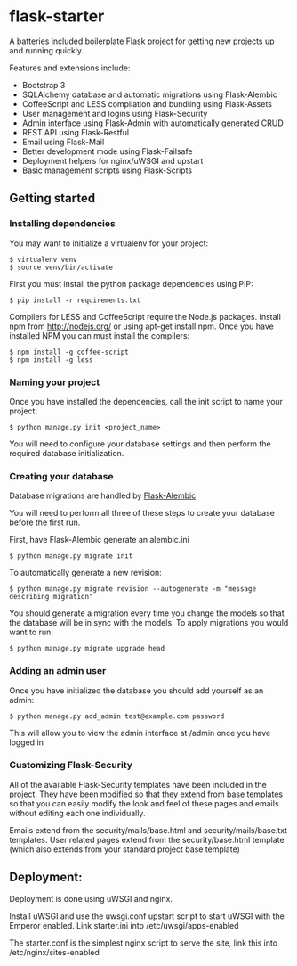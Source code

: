 flask-starter
=============

A batteries included boilerplate Flask project for getting new projects up and
running quickly.

Features and extensions include:

* Bootstrap 3
* SQLAlchemy database and automatic migrations using Flask-Alembic
* CoffeeScript and LESS compilation and bundling using Flask-Assets
* User management and logins using Flask-Security
* Admin interface using Flask-Admin with automatically generated CRUD
* REST API using Flask-Restful
* Email using Flask-Mail
* Better development mode using Flask-Failsafe
* Deployment helpers for nginx/uWSGI and upstart
* Basic management scripts using Flask-Scripts


Getting started
---------------

### Installing dependencies

You may want to initialize a virtualenv for your project:

    $ virtualenv venv
    $ source venv/bin/activate

First you must install the python package dependencies using PIP:

    $ pip install -r requirements.txt

Compilers for LESS and CoffeeScript require the Node.js packages. Install npm
from http://nodejs.org/ or using apt-get install npm. Once you have installed
NPM you can must install the compilers:

    $ npm install -g coffee-script
    $ npm install -g less


### Naming your project

Once you have installed the dependencies, call the init script to name your project:

    $ python manage.py init <project_name>

You will need to configure your database settings and then perform the required database initialization.

### Creating your database

Database migrations are handled by [Flask-Alembic](https://github.com/tobiasandtobias/flask-alembic)

You will need to perform all three of these steps to create your database before the first run.

First, have Flask-Alembic generate an alembic.ini

    $ python manage.py migrate init

To automatically generate a new revision:

    $ python manage.py migrate revision --autogenerate -m "message describing migration"

You should generate a migration every time you change the models so that the
database will be in sync with the models. To apply migrations you would want to
run:

    $ python manage.py migrate upgrade head

### Adding an admin user

Once you have initialized the database you should add yourself as an admin:

    $ python manage.py add_admin test@example.com password

This will allow you to view the admin interface at /admin once you have logged in

### Customizing Flask-Security

All of the available Flask-Security templates have been included in the project.
They have been modified so that they extend from base templates so that you can
easily modify the look and feel of these pages and emails without editing each
one individually.

Emails extend from the security/mails/base.html and security/mails/base.txt templates.
User related pages extend from the security/base.html template (which also extends
from your standard project base template)


Deployment:
-----------

Deployment is done using uWSGI and nginx.

Install uWSGI and use the uwsgi.conf upstart script to start uWSGI with the
Emperor enabled. Link starter.ini into /etc/uwsgi/apps-enabled

The starter.conf is the simplest nginx script to serve the site, link this into
/etc/nginx/sites-enabled
